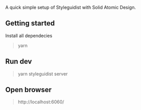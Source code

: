 A quick simple setup of Styleguidist with Solid Atomic Design.

## Getting started
Install all dependecies

>yarn

## Run dev


>yarn styleguidist server

## Open browser

>http://localhost:6060/


